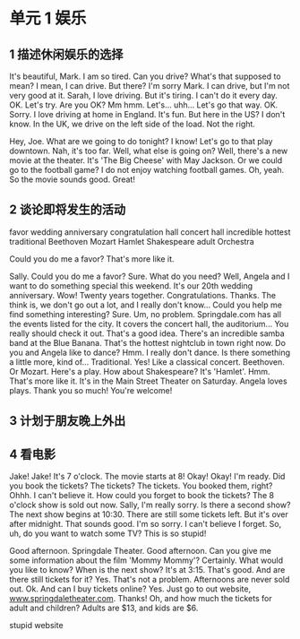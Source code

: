 # 单元 1 娱乐

## 1 描述休闲娱乐的选择

It's beautiful, Mark.
I am so tired.
Can you drive?
What's that supposed to mean?
I mean, I can drive. But there?
I'm sorry Mark. I can drive, but I'm not very good at it.
Sarah, I love driving. But it's tiring.
I can't do it every day.
OK.
Let's try.
Are you OK?
Mm	hmm.
Let's... uhh... Let's go that way.
OK.
Sorry.
I love driving at home in England.
It's fun.
But here in the US? I don't know.
In the UK, we drive on the left side of the load. Not the right.


Hey, Joe. What are we going to do tonight?
I know! Let's go to that play downtown.
Nah, it's too far.
Well, what else is going on?
Well, there's a new movie at the theater. It's 'The Big Cheese' with May Jackson.
Or we could go to the football game?
I do not enjoy watching football games.
Oh, yeah. So the movie sounds good.
Great!

## 2 谈论即将发生的活动


favor
wedding
anniversary
congratulation
hall
concert hall
incredible
hottest
traditional
Beethoven
Mozart
Hamlet
Shakespeare
adult
Orchestra

Could you do me a favor?
That's more like it.


Sally. Could you do me a favor?
Sure. What do you need?
Well, Angela and I want to do something special this weekend. It's our 20th wedding anniversary.
Wow! Twenty years together. Congratulations.
Thanks. The think is, we don't go out a lot, and I really don't know...
Could you help me find something interesting?
Sure. Um, no problem.
Springdale.com has all the events listed for the city.
It covers the concert hall, the auditorium... You really should check it out.
That's a good idea.
There's an incredible samba band at the Blue Banana.
That's the hottest nightclub in town right now. Do you and Angela like to dance?
Hmm. I really don't dance. Is there something a little more, kind of...
Traditional.
Yes! Like a classical concert. Beethoven. Or Mozart.
Here's a play. How about Shakespeare? It's 'Hamlet'.
Hmm. That's more like it.
It's in the Main Street Theater on Saturday.
Angela loves plays. Thank you so much!
You're welcome!


## 3 计划于朋友晚上外出

## 4 看电影

Jake!
Jake! It's 7 o'clock. The movie starts at 8!
Okay! Okay! I'm ready.
Did you book the tickets?
The tickets?
The tickets. You booked them, right?
Ohhh.
I can't believe it. How could you forget to book the tickets? The 8 o'clock show is sold out now.
Sally, I'm really sorry. Is there a second show?
The next show begins at 10:30. There are still some tickets left. But it's over after midnight.
That sounds good. I'm so sorry. I can't believe I forget. So, uh, do you want to watch some TV?
This is so stupid!


Good afternoon. Springdale Theater.
Good afternoon. Can you give me some information about the film 'Mommy Mommy'?
Certainly. What would you like to know?
When is the next show?
It's at 3:15.
That's good. And are there still tickets for it?
Yes. That's not a problem. Afternoons are never sold out.
Ok. And can I buy tickets online?
Yes. Just go to out website, www.springdaletheater.com.
Thanks! Oh, and how much the tickets for adult and children?
Adults are \$13, and kids are \$6.


stupid
website



